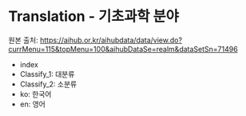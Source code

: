 # Translation - 기초과학 분야
원본 출처: https://aihub.or.kr/aihubdata/data/view.do?currMenu=115&topMenu=100&aihubDataSe=realm&dataSetSn=71496
* index
* Classify_1: 대분류
* Classify_2: 소분류
* ko: 한국어
* en: 영어
